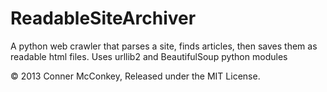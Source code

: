 ReadableSiteArchiver
====================

A python web crawler that parses a site, finds articles, then saves them as readable html files.
Uses urllib2 and BeautifulSoup python modules

© 2013 Conner McConkey, Released under the MIT License.
